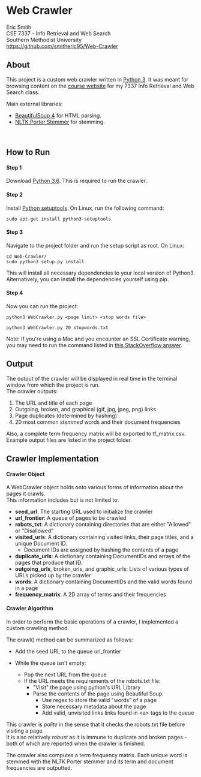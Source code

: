 # Web Crawler
Eric Smith<br>
CSE 7337 - Info Retrieval and Web Search<br>
Southern Methodist University<br>
https://github.com/smitheric95/Web-Crawler<br>

## About
This project is a custom web crawler written in [Python 3](https://www.python.org/downloads/release/python-364/). 
It was meant for browsing content on the [course website](https://lyle.smu.edu/~fmoore/) for my 7337 Info Retrieval and Web Search class.

Main external libraries: 
* [BeautifulSoup 4](https://www.crummy.com/software/BeautifulSoup/bs4/doc/) for HTML parsing.
* [NLTK Porter Stemmer](http://www.nltk.org/api/nltk.stem.html) for stemming.
<br>

## How to Run 
#### Step 1 
Download [Python 3.6](https://www.python.org/downloads/release/python-364/). This is required to run the crawler.

#### Step 2 
Install [Python setuptools](https://pypi.python.org/pypi/setuptools).
On Linux, run the following command:
```commandline
sudo apt-get install python3-setuptools
```
#### Step 3
Navigate to the project folder and run the setup script as root. 
On Linux:

```commandline
cd Web-Crawler/
sudo python3 setup.py install
```
This will install all necessary dependencies to your local version of Python3. Alternatively, you can install the dependencies yourself using pip.

#### Step 4 
Now you can run the project:

```commandline
python3 WebCrawler.py <page limit> <stop words file>

python3 WebCrawler.py 20 stopwords.txt
```

Note: If you're using a Mac and you encounter an SSL Certificate warning, you may need to run the command listed in [this StackOverflow answer](https://stackoverflow.com/a/42098127/8853372).
<br>

## Output

The output of the crawler will be displayed in real time in the terminal window from which the project is run. <br>
The crawler outputs:
1. The URL and title of each page
2. Outgoing, broken, and graphical (gif, jpg, jpeg, png) links
3. Page duplicates (determined by hashing)
4. 20 most common <i>stemmed</i> words and their document frequencies

Also, a complete term frequency matrix will be exported to tf_matrix.csv. Example output files are listed in the project folder.    


## Crawler Implementation

#### Crawler Object
A WebCrawler object holds onto various forms of information about the pages it crawls.<br>
This information includes but is not limited to:
* <b>seed_url</b>: The starting URL used to initialize the crawler 
* <b>url_frontier</b>: A queue of pages to be crawled
* <b>robots_txt</b>: A dictionary containing directories that are either "Allowed" or "Disallowed"
* <b>visited_urls</b>: A dictionary containing visited links, their page titles, and a unique Document ID.
    * Document IDs are assigned by hashing the contents of a page 
* <b>duplicate_urls</b>: A dictionary containing DocumentIDs and arrays of the pages that produce that ID.
* <b>outgoing_urls</b>, broken_urls, and graphic_urls: Lists of various types of URLs picked up by the crawler
* <b>words</b>: A dictionary containing DocumentIDs and the valid words found in a page
* <b>frequency_matrix</b>: A 2D array of terms and their frequencies

#### Crawler Algorithm
In order to perform the basic operations of a crawler, I implemented a custom crawling method.

The crawl() method can be summarized as follows:
* Add the seed URL to the queue url_frontier

* While the queue isn't empty:
    * Pop the next URL from the queue
    * If the URL meets the requirements of the robots.txt file:
        * "Visit" the page using python's URL Library
        * Parse the contents of the page using Beautiful Soup:
            * Use regex to store the valid "words" of a page
            * Store necessary metadata about the page
            * Add valid, unvisited links links found in \<a> tags to the queue 
 
This crawler is <i>polite</i> in the sense that it checks the robots.txt file before visiting a page.<br>
It is also relatively <i>robust</i> as it is immune to duplicate and broken pages - both of which are reported when the crawler is finished.

The crawler also computes a term frequency matrix. Each unique word is stemmed with the NLTK Porter stemmer and its term and document frequencies are outputted.     